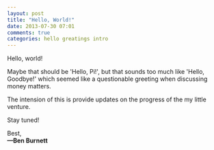 ```yaml
---
layout: post
title: "Hello, World!"
date: 2013-07-30 07:01
comments: true
categories: hello greatings intro
---
```


Hello, world!

Maybe that should be 'Hello, Pi!', but that sounds too much like
'Hello, Goodbye!' which seemed like a questionable greeting when
discussing money matters. 

The intension of this is provide updates on the progress of the my
little venture.

Stay tuned!

Best,<br />
<b>&mdash;Ben Burnett</b>


